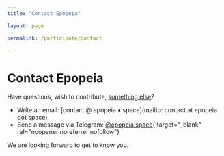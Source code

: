 ```yaml
---
title: "Contact Epopeia"

layout: page

permalink: /participate/contact

---
```


# Contact Epopeia

Have questions, wish to contribute, [something else](/participate)?
- Write an email: [contact @ epopeia • space](mailto: contact at epopeia dot space)
- Send a message via Telegram: [@epopeia.space](https://t.me/epopeia_space){:target="_blank" rel="noopener noreferrer nofollow"}

We are looking forward to get to know you.

